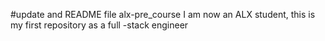 #update and README file alx-pre_course
I am now an ALX student, this is my first repository as a full -stack engineer
